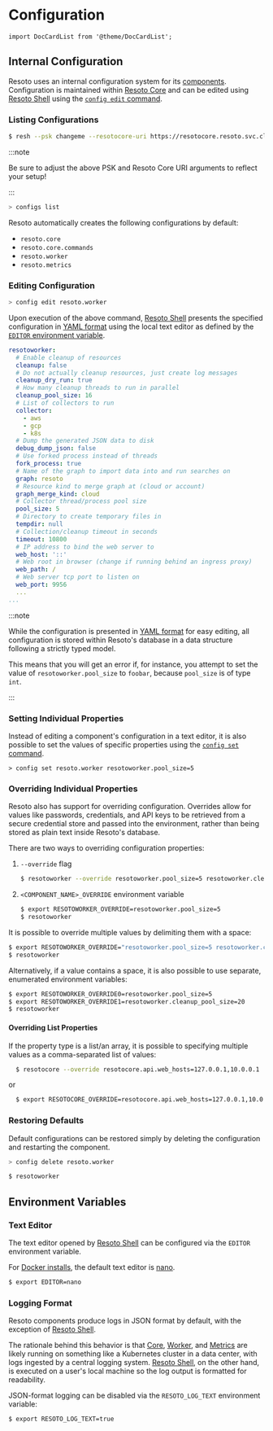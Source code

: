 # Configuration

```mdx-code-block
import DocCardList from '@theme/DocCardList';
```

## Internal Configuration

Resoto uses an internal configuration system for its [components](../../concepts/components/index.md). Configuration is maintained within [Resoto Core](../../concepts/components/core.md) and can be edited using [Resoto Shell](../../concepts/components/shell.md) using the [`config edit` command](../cli/setup-commands/configs/edit.md).

### Listing Configurations

```bash title="Start the Resoto Shell"
$ resh --psk changeme --resotocore-uri https://resotocore.resoto.svc.cluster.local:8900
```

:::note

Be sure to adjust the above PSK and Resoto Core URI arguments to reflect your setup!

:::

```bash title="List available configurations"
> configs list
```

Resoto automatically creates the following configurations by default:

- `resoto.core`
- `resoto.core.commands`
- `resoto.worker`
- `resoto.metrics`

<DocCardList />

### Editing Configuration

```bash title="Edit the Resoto Worker configuration"
> config edit resoto.worker
```

Upon execution of the above command, [Resoto Shell](../../concepts/components/shell.md) presents the specified configuration in [YAML format](https://yaml.org) using the local text editor as defined by the [`EDITOR` environment variable](#text-editor).

```yaml title="Example Resoto Worker configuration"
resotoworker:
  # Enable cleanup of resources
  cleanup: false
  # Do not actually cleanup resources, just create log messages
  cleanup_dry_run: true
  # How many cleanup threads to run in parallel
  cleanup_pool_size: 16
  # List of collectors to run
  collector:
    - aws
    - gcp
    - k8s
  # Dump the generated JSON data to disk
  debug_dump_json: false
  # Use forked process instead of threads
  fork_process: true
  # Name of the graph to import data into and run searches on
  graph: resoto
  # Resource kind to merge graph at (cloud or account)
  graph_merge_kind: cloud
  # Collector thread/process pool size
  pool_size: 5
  # Directory to create temporary files in
  tempdir: null
  # Collection/cleanup timeout in seconds
  timeout: 10800
  # IP address to bind the web server to
  web_host: '::'
  # Web root in browser (change if running behind an ingress proxy)
  web_path: /
  # Web server tcp port to listen on
  web_port: 9956
  ...
...
```

:::note

While the configuration is presented in [YAML format](https://yaml.org) for easy editing, all configuration is stored within Resoto's database in a data structure following a strictly typed model.

This means that you will get an error if, for instance, you attempt to set the value of `resotoworker.pool_size` to `foobar`, because `pool_size` is of type `int`.

:::

### Setting Individual Properties

Instead of editing a component's configuration in a text editor, it is also possible to set the values of specific properties using the [`config set` command](../cli/setup-commands/configs/set.md).

```title="Modify a specific property of the Resoto Worker configuration"
> config set resoto.worker resotoworker.pool_size=5
```

### Overriding Individual Properties

Resoto also has support for overriding configuration. Overrides allow for values like passwords, credentials, and API keys to be retrieved from a secure credential store and passed into the environment, rather than being stored as plain text inside Resoto's database.

There are two ways to overriding configuration properties:

1. `--override` flag

   ```bash
   $ resotoworker --override resotoworker.pool_size=5 resotoworker.cleanup_pool_size=20
   ```

2. `<COMPONENT_NAME>_OVERRIDE` environment variable

   ```bash
   $ export RESOTOWORKER_OVERRIDE=resotoworker.pool_size=5
   $ resotoworker
   ```

It is possible to override multiple values by delimiting them with a space:

```bash
$ export RESOTOWORKER_OVERRIDE="resotoworker.pool_size=5 resotoworker.cleanup_pool_size=20"
$ resotoworker
```

Alternatively, if a value contains a space, it is also possible to use separate, enumerated environment variables:

```bash
$ export RESOTOWORKER_OVERRIDE0=resotoworker.pool_size=5
$ export RESOTOWORKER_OVERRIDE1=resotoworker.cleanup_pool_size=20
$ resotoworker
```

#### Overriding List Properties

If the property type is a list/an array, it is possible to specifying multiple values as a comma-separated list of values:

```bash
  $ resotocore --override resotocore.api.web_hosts=127.0.0.1,10.0.0.1
```

or

```bash
  $ export RESOTOCORE_OVERRIDE=resotocore.api.web_hosts=127.0.0.1,10.0.0.1
```

### Restoring Defaults

Default configurations can be restored simply by deleting the configuration and restarting the component.

```bash title="Delete the Resoto Worker configuration"
> config delete resoto.worker
```

```bash title="Restart Resoto Worker"
$ resotoworker
```

## Environment Variables

### Text Editor

The text editor opened by [Resoto Shell](../../concepts/components/shell.md) can be configured via the `EDITOR` environment variable.

For [Docker installs](../../getting-started/install-resoto/docker.md), the default text editor is [nano](https://nano-editor.org).

```bash
$ export EDITOR=nano
```

### Logging Format

Resoto components produce logs in JSON format by default, with the exception of [Resoto Shell](../../concepts/components/shell.md).

The rationale behind this behavior is that [Core](../../concepts/components/core.md), [Worker](../../concepts/components/worker.md), and [Metrics](../../concepts/components/metrics.md) are likely running on something like a Kubernetes cluster in a data center, with logs ingested by a central logging system. [Resoto Shell](../../concepts/components/shell.md), on the other hand, is executed on a user's local machine so the log output is formatted for readability.

JSON-format logging can be disabled via the `RESOTO_LOG_TEXT` environment variable:

```bash
$ export RESOTO_LOG_TEXT=true
```
